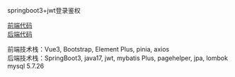 springboot3+jwt登录鉴权 <br>

<a href="https://github.com/LZ7595/lbxx">前端代码</a><br>
<a href="https://github.com/LZ7595/Springboot3">后端代码</a>

前端技术栈：Vue3, Bootstrap, Element Plus, pinia, axios <br>
后端技术栈：SpringBoot3, java17, jwt, mybatis Plus, pagehelper, jpa, lombok
mysql 5.7.26
